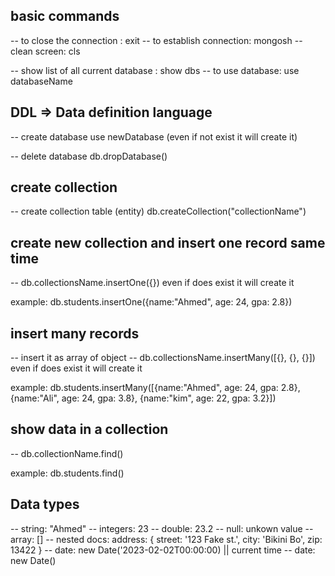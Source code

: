 

## basic commands
-- to close the connection : exit
-- to establish connection: mongosh
-- clean screen: cls

-- show list of all current database : show dbs
-- to use database: use databaseName

## DDL => Data definition language

-- create database
   use newDatabase (even if not exist it will create it)

-- delete database 
   db.dropDatabase()

## create collection

-- create collection table (entity)
   db.createCollection("collectionName")


## create new collection and insert one record same time

-- db.collectionsName.insertOne({}) even if does exist it will create it

   example:
   db.students.insertOne({name:"Ahmed", age: 24, gpa: 2.8})

## insert many records

-- insert it as array of object
-- db.collectionsName.insertMany([{}, {}, {}]) even if does exist it will create it

   example:
   db.students.insertMany([{name:"Ahmed", age: 24, gpa: 2.8}, {name:"Ali", age: 24, gpa: 3.8}, {name:"kim", age: 22, gpa: 3.2}])

## show data in a collection

-- db.collectionName.find()
   
   example:
   db.students.find()


## Data types

-- string: "Ahmed"
-- integers: 23
-- double: 23.2
-- null: unkown value
-- array: []
-- nested docs: address: { street: '123 Fake st.', city: 'Bikini Bo', zip: 13422 }
-- date: new Date('2023-02-02T00:00:00) || current time
-- date: new Date()
